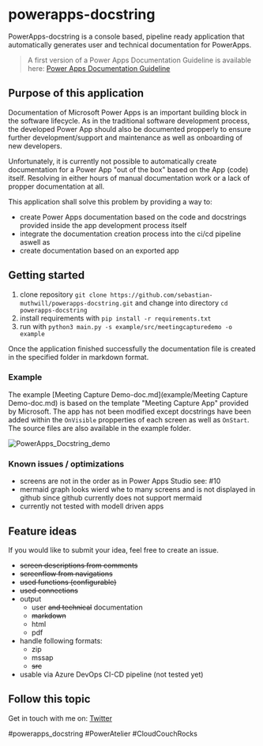 # powerapps-docstring

PowerApps-docstring is a console based, pipeline ready application that automatically generates user and technical documentation for PowerApps.

> A first version of a Power Apps Documentation Guideline is available here: [Power Apps Documentation Guideline](docu/PoweApps_Documentation_Guideline.md)

## Purpose of this application
Documentation of Microsoft Power Apps is an important building block in the software lifecycle. As in the traditional software development process, the developed Power App should also be documented propperly to ensure further development/support and maintenance as well as onboarding of new developers.

Unfortunately, it is currently not possible to automatically create documentation for a Power App "out of the box" based on the App (code) itself. 
Resolving in either hours of manual documentation work or a lack of propper documentation at all.

This application shall solve this problem by providing a way to:
- create Power Apps documentation based on the code and docstrings provided inside the app development process itself
- integrate the documentation creation process into the ci/cd pipeline aswell as
- create documentation based on an exported app

## Getting started
1. clone repository `git clone https://github.com/sebastian-muthwill/powerapps-docstring.git` and change into directory `cd powerapps-docstring`
2. install requirements with `pip install -r requirements.txt`
3. run with `python3 main.py -s example/src/meetingcapturedemo -o example`

Once the application finished successfully the documentation file is created in the specified folder in markdown format.

### Example
The example [Meeting Capture Demo-doc.md](example/Meeting Capture Demo-doc.md) is based on the template "Meeting Capture App" provided by Microsoft. The app has not been modified except docstrings have been added within the `OnVisible` propperties of each screen as well as `OnStart`. The source files are also available in the example folder.

![PowerApps_Docstring_demo](https://user-images.githubusercontent.com/10375725/137876032-42aea559-bd16-4c23-a15d-4512dd12f524.gif)


### Known issues / optimizations
- screens are not in the order as in Power Apps Studio see: #10
- mermaid graph looks wierd whe to many screens and is not displayed in github since github currently does not support mermaid
- currently not tested with modell driven apps

## Feature ideas
If you would like to submit your idea, feel free to create an issue.

- ~~screen descriptions from comments~~
- ~~screenflow from navigations~~
- ~~used functions  (configurable)~~
- ~~used connections~~
- output
  - user ~~and technical~~ documentation
  - ~~markdown~~
  - html
  - pdf
- handle following formats:
  - zip
  - mssap
  - ~~src~~
- usable via Azure DevOps CI-CD pipeline (not tested yet)

## Follow this topic
Get in touch with me on: [Twitter](https://twitter.com/waszumkuckuck)

#powerapps_docstring #PowerAtelier #CloudCouchRocks 
